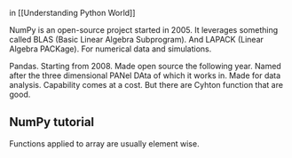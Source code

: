 in [[Understanding Python World]]

NumPy is an open-source project started in 2005.
It leverages something called BLAS (Basic Linear Algebra Subprogram).
And LAPACK (Linear Algebra PACKage).
For numerical data and simulations.

Pandas.
Starting from 2008. Made open source the following year.
Named after the three dimensional PANel DAta of which it works in.
Made for data analysis.
Capability comes at a cost. But there are Cyhton function that are good.


## NumPy tutorial

Functions applied to array are usually element wise.
